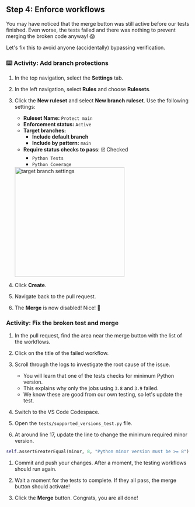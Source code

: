 ## Step 4: Enforce workflows

You may have noticed that the merge button was still active before our tests finished.
Even worse, the tests failed and there was nothing to prevent merging the broken code anyway! 😱

Let's fix this to avoid anyone (accidentally) bypassing verification.

### ⌨️ Activity: Add branch protections

1. In the top navigation, select the **Settings** tab.

1. In the left navigation, select **Rules** and choose **Rulesets**.

1. Click the **New ruleset** and select **New branch ruleset**. Use the following settings:

   - **Ruleset Name:** `Protect main`
   - **Enforcement status:** `Active`
   - **Target branches:**
     - **Include default branch**
     - **Include by pattern:** `main`
   - **Require status checks to pass**: ☑️ Checked
     - `Python Tests`
     - `Python Coverage`

   <img width="300" alt="target branch settings" src="https://github.com/user-attachments/assets/9b68fd13-8348-401e-b1a3-6fd2f8744759" />

1. Click **Create**.

1. Navigate back to the pull request.

1. The **Merge** is now disabled! Nice! 🥰

### Activity: Fix the broken test and merge

1. In the pull request, find the area near the merge button with the list of the workflows.

1. Click on the title of the failed workflow.

1. Scroll through the logs to investigate the root cause of the issue.

   - You will learn that one of the tests checks for minimum Python version.
   - This explains why only the jobs using `3.8` and `3.9` failed.
   - We know these are good from our own testing, so let's update the test.

1. Switch to the VS Code Codespace.

1. Open the `tests/supported_versions_test.py` file.

1. At around line 17, update the line to change the minimum required minor version.

```py
self.assertGreaterEqual(minor, 8, "Python minor version must be >= 8")
```

1. Commit and push your changes. After a moment, the testing workflows should run again.

1. Wait a moment for the tests to complete. If they all pass, the merge button should activate!

1. Click the **Merge** button. Congrats, you are all done!
